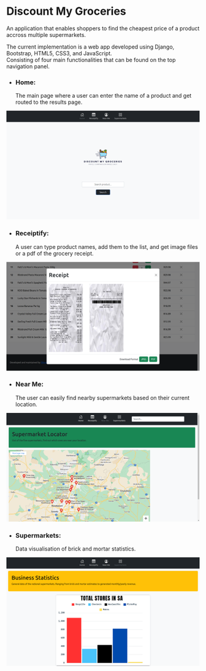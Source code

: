 # Discount My Groceries
An application that enables shoppers to find the cheapest price of a product accross multiple supermarkets.

The current implementation is a web app developed using Django, Bootstrap, HTML5, CSS3, and JavaScript.  
Consisting of four main functionalities that can be found on the top navigation panel.

- ### Home:
  The main page where a user can enter the name of a product and get routed to the results page.
  
![home_mockup](https://github.com/Sibusiso-Gumede/discount_my_groceries/blob/master/resources/homepage1.png)

- ### Receiptify:
  A user can type product names, add them to the list, and get image files or a pdf of the grocery receipt.

![receiptify_mockup](https://github.com/Sibusiso-Gumede/discount_my_groceries/blob/master/resources/receipts_response.png)

- ### Near Me:
  The user can easily find nearby supermarkets based on their current location.

![nearme_mockup](https://github.com/Sibusiso-Gumede/discount_my_groceries/blob/master/resources/locator.png)

- ### Supermarkets:
  Data visualisation of brick and mortar statistics.

![stats](https://github.com/Sibusiso-Gumede/discount_my_groceries/blob/master/resources/supermarket_stats.png)

